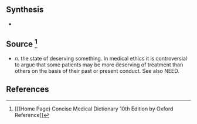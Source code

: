 ## Synthesis
- 
## Source [^1]
- $n$. the state of deserving something. In medical ethics it is controversial to argue that some patients may be more deserving of treatment than others on the basis of their past or present conduct. See also NEED.
## References

[^1]: [[(Home Page) Concise Medical Dictionary 10th Edition by Oxford Reference]]